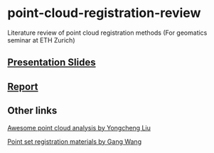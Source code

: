 # point-cloud-registration-review
Literature review of point cloud registration methods (For geomatics seminar at ETH Zurich)

## [Presentation Slides](https://github.com/YuePanEdward/point-cloud-registration-review/blob/master/point-cloud-registration-review-geomatics-seminar-yue-pan-ethz.pdf)

## [Report](https://github.com/YuePanEdward/point-cloud-registration-review/blob/master/Target_less_registration_review_Yue_Pan_GS-arxiv.pdf)

## Other links
[Awesome point cloud analysis by Yongcheng Liu](https://github.com/YuePanEdward/awesome-point-cloud-analysis)

[Point set registration materials by Gang Wang](https://github.com/gwang-cv/Point-Set-Matching-Registration-Material)
